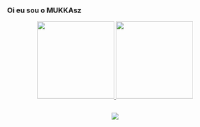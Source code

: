  ### Oi eu sou o MUKKAsz


   <a href="https://github.com/MukkaSZ">
<div align="center">
<a href="https://github.com/MukkaSZ">
  <img height="180em" src="https://github-readme-stats.vercel.app/api?username=MukkaSZ&show_icons=true&theme=dracula&include_all_commits=true&count_private=true"/>
  <img height="180em" src="https://github-readme-stats.vercel.app/api/top-langs/?username=MukkaSZ&layout=compact&langs_count=7&theme=dracula"/>


  ##
 
  <div> 
  <a href="https://instagram.com/mukka.sx" target="_blank"><img src="https://img.shields.io/badge/-Instagram-%23E4405F?style=for-the-badge&logo=instagram&logoColor=white" target="_blank"></a>
